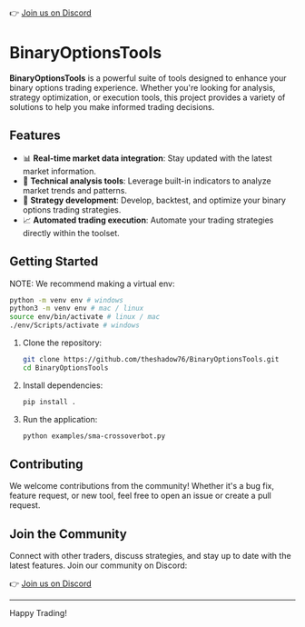 👉 [Join us on Discord](https://discord.gg/H8er9mbF4V)
# BinaryOptionsTools

**BinaryOptionsTools** is a powerful suite of tools designed to enhance your binary options trading experience. Whether you're looking for analysis, strategy optimization, or execution tools, this project provides a variety of solutions to help you make informed trading decisions.

## Features

- 📊 **Real-time market data integration**: Stay updated with the latest market information.
- 🔎 **Technical analysis tools**: Leverage built-in indicators to analyze market trends and patterns.
- 🤖 **Strategy development**: Develop, backtest, and optimize your binary options trading strategies.
- 📈 **Automated trading execution**: Automate your trading strategies directly within the toolset.

## Getting Started

NOTE: We recommend making a virtual env: 
```bash
python -m venv env # windows
python3 -m venv env # mac / linux
source env/bin/activate # linux / mac
./env/Scripts/activate # windows
```


1. Clone the repository:
    ```bash
    git clone https://github.com/theshadow76/BinaryOptionsTools.git
    cd BinaryOptionsTools
    ```

2. Install dependencies:
    ```bash
    pip install . 
    ```
    

3. Run the application:
    ```bash
    python examples/sma-crossoverbot.py
    ```

## Contributing

We welcome contributions from the community! Whether it's a bug fix, feature request, or new tool, feel free to open an issue or create a pull request.

## Join the Community

Connect with other traders, discuss strategies, and stay up to date with the latest features. Join our community on Discord:

👉 [Join us on Discord](https://discord.gg/H8er9mbF4V)

---

Happy Trading!
